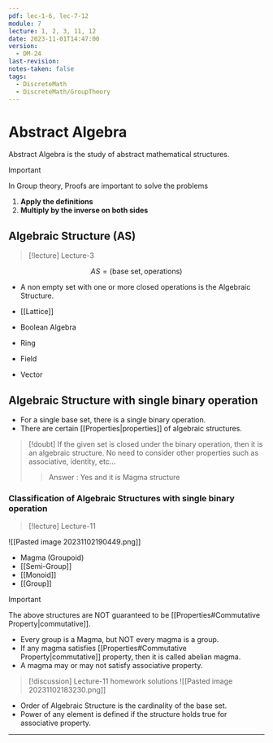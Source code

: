 ```yaml
---
pdf: lec-1-6, lec-7-12
module: 7
lecture: 1, 2, 3, 11, 12
date: 2023-11-01T14:47:00
version:
  - DM-24
last-revision: 
notes-taken: false
tags:
  - DiscreteMath
  - DiscreteMath/GroupTheory
---
```

# Abstract Algebra
Abstract Algebra is the study of abstract mathematical structures.

> [!important] 
> In Group theory, Proofs are important to solve the problems
> 1. **Apply the definitions**
> 2. **Multiply by the inverse on both sides**

## Algebraic Structure (AS)
> [!lecture] Lecture-3

$$
AS = (\text{base set}, \text{operations})
$$
- A non empty set with one or more closed operations is the Algebraic Structure.

- [[Lattice]]
- Boolean Algebra
- Ring
- Field
- Vector


## Algebraic Structure with single binary operation
- For a single base set, there is a single binary operation.
- There are certain [[Properties|properties]] of algebraic structures.

> [!doubt] 
> If the given set is closed under the binary operation, then it is an algebraic structure. No need to consider other properties such as associative, identity, etc...
>> Answer : Yes and it is Magma structure

### Classification of Algebraic Structures with single binary operation
> [!lecture] Lecture-11

![[Pasted image 20231102190449.png]]

- Magma (Groupoid)
- [[Semi-Group]]
- [[Monoid]]
- [[Group]]


> [!important] 
> The above structures are NOT guaranteed to be [[Properties#Commutative Property|commutative]].


- Every group is a Magma, but NOT every magma is a group.
- If any magma satisfies [[Properties#Commutative Property|commutative]] property, then it is called abelian magma.
- A magma may or may not satisfy associative property.


> [!discussion] Lecture-11 homework solutions
> ![[Pasted image 20231102183230.png]]


- Order of Algebraic Structure is the cardinality of the base set.
- Power of any element is defined if the structure holds true for associative property.

---